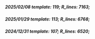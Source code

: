 ##### 2025/02/08   template: 119;   R_lines: 7163;
##### 2025/01/29   template: 113;   R_lines: 6768;
##### 2024/12/31   template: 107;   R_lines: 6520;
